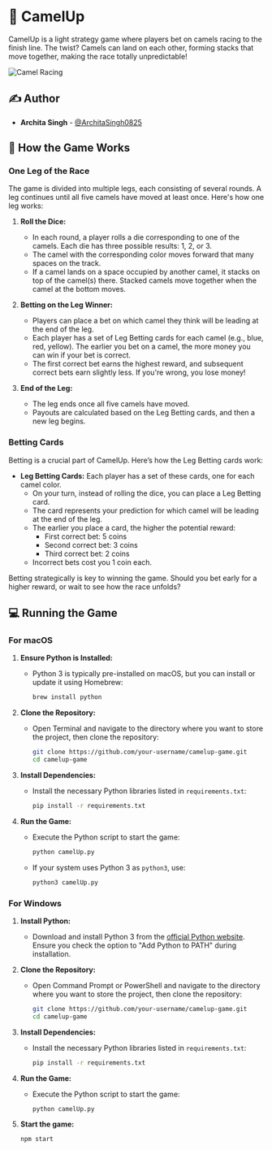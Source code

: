 # 🐪 CamelUp

CamelUp is a light strategy game where players bet on camels racing to the finish line. The twist? Camels can land on each other, forming stacks that move together, making the race totally unpredictable!

![Camel Racing](https://www.thegamesteward.com/cdn/shop/products/camel-up-board-game-retail-edition-eggertspiele-34736604151960_400x.png?v=1634381138)

## ✍️ Author

- **Archita Singh** - [@ArchitaSingh0825](https://github.com/architasingh0825)

## 🎲 How the Game Works

### One Leg of the Race

The game is divided into multiple legs, each consisting of several rounds. A leg continues until all five camels have moved at least once. Here's how one leg works:

1. **Roll the Dice:**
   - In each round, a player rolls a die corresponding to one of the camels. Each die has three possible results: 1, 2, or 3.
   - The camel with the corresponding color moves forward that many spaces on the track.
   - If a camel lands on a space occupied by another camel, it stacks on top of the camel(s) there. Stacked camels move together when the camel at the bottom moves.

2. **Betting on the Leg Winner:**
   - Players can place a bet on which camel they think will be leading at the end of the leg.
   - Each player has a set of Leg Betting cards for each camel (e.g., blue, red, yellow). The earlier you bet on a camel, the more money you can win if your bet is correct.
   - The first correct bet earns the highest reward, and subsequent correct bets earn slightly less. If you're wrong, you lose money!

3. **End of the Leg:**
   - The leg ends once all five camels have moved.
   - Payouts are calculated based on the Leg Betting cards, and then a new leg begins.

### Betting Cards

Betting is a crucial part of CamelUp. Here’s how the Leg Betting cards work:

- **Leg Betting Cards:** Each player has a set of these cards, one for each camel color.
  - On your turn, instead of rolling the dice, you can place a Leg Betting card.
  - The card represents your prediction for which camel will be leading at the end of the leg.
  - The earlier you place a card, the higher the potential reward:
    - First correct bet: 5 coins
    - Second correct bet: 3 coins
    - Third correct bet: 2 coins
  - Incorrect bets cost you 1 coin each.

Betting strategically is key to winning the game. Should you bet early for a higher reward, or wait to see how the race unfolds?

## 💻 Running the Game

### For macOS

1. **Ensure Python is Installed:**
   - Python 3 is typically pre-installed on macOS, but you can install or update it using Homebrew:
     ```bash
     brew install python
     ```

2. **Clone the Repository:**
   - Open Terminal and navigate to the directory where you want to store the project, then clone the repository:
     ```bash
     git clone https://github.com/your-username/camelup-game.git
     cd camelup-game
     ```

3. **Install Dependencies:**
   - Install the necessary Python libraries listed in `requirements.txt`:
     ```bash
     pip install -r requirements.txt
     ```

4. **Run the Game:**
   - Execute the Python script to start the game:
     ```bash
     python camelUp.py
     ```
   - If your system uses Python 3 as `python3`, use:
     ```bash
     python3 camelUp.py
     ```

### For Windows

1. **Install Python:**
   - Download and install Python 3 from the [official Python website](https://www.python.org/downloads/). Ensure you check the option to "Add Python to PATH" during installation.

2. **Clone the Repository:**
   - Open Command Prompt or PowerShell and navigate to the directory where you want to store the project, then clone the repository:
     ```bash
     git clone https://github.com/your-username/camelup-game.git
     cd camelup-game
     ```

3. **Install Dependencies:**
   - Install the necessary Python libraries listed in `requirements.txt`:
     ```bash
     pip install -r requirements.txt
     ```

4. **Run the Game:**
   - Execute the Python script to start the game:
     ```bash
     python camelUp.py
     ```

3. **Start the game:**
    ```bash
    npm start
    ```

